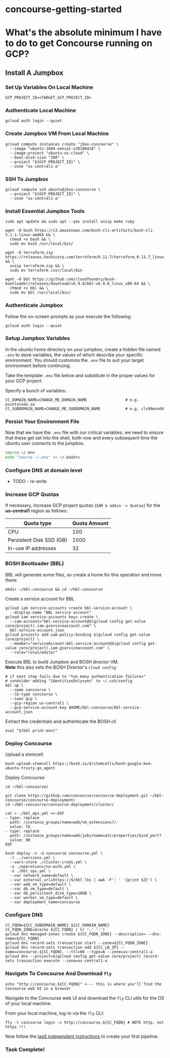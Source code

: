 # concourse-getting-started

# What's the absolute minimum I have to do to get Concourse running on GCP?

## Install A Jumpbox

### Set Up Variables On Local Machine

```
GCP_PROJECT_ID=<TARGET_GCP_PROJECT_ID>
```

### Authenticate Local Machine

```
gcloud auth login --quiet
```

### Create Jumpbox VM From Local Machine

```
gcloud compute instances create "jbox-concourse" \
  --image "ubuntu-1604-xenial-v20180418" \
  --image-project "ubuntu-os-cloud" \
  --boot-disk-size "200" \
  --project "${GCP_PROJECT_ID}" \
  --zone "us-central1-a"
```

### SSH To Jumpbox

```
gcloud compute ssh ubuntu@jbox-concourse \
  --project "${GCP_PROJECT_ID}" \
  --zone "us-central1-a"
```

### Install Essential Jumpbox Tools

```
sudo apt update && sudo apt --yes install unzip make ruby

wget -O bosh https://s3.amazonaws.com/bosh-cli-artifacts/bosh-cli-5.1.1-linux-amd64 && \
  chmod +x bosh && \
  sudo mv bosh /usr/local/bin/

wget -O terraform.zip https://releases.hashicorp.com/terraform/0.11.7/terraform_0.11.7_linux_amd64.zip && \
  unzip terraform.zip && \
  sudo mv terraform /usr/local/bin

wget -O bbl https://github.com/cloudfoundry/bosh-bootloader/releases/download/v6.9.0/bbl-v6.9.0_linux_x86-64 && \
  chmod +x bbl && \
  sudo mv bbl /usr/local/bin/
```

### Authenticate Jumpbox

Follow the on-screen prompts as your execute the following:

```
gcloud auth login --quiet
```

### Setup Jumpbox Variables

In the ubuntu home directory on your jumpbox, create a hidden file named `.env` to store variables, the values of which describe your specific environment. You should customize the `.env` file to suit your target environment before continuing.

Take the template `.env` file below and substitute in the proper values for your GCP project:

Specify a bunch of variables:
```
CC_DOMAIN_NAME=CHANGE_ME_DOMAIN_NAME                 # e.g. pivotaledu.io
CC_SUBDOMAIN_NAME=CHANGE_ME_SUBDOMAIN_NAME           # e.g. cls99env66
```

### Persist Your Environment File

Now that we have the `.env` file with our critical variables, we need to ensure that these get set into the shell, both now and every subsequent time the ubuntu user connects to the jumpbox.

```bash
source ~/.env
echo "source ~/.env" >> ~/.bashrc
```

### Configure DNS at domain level

- TODO - re-write

### Increase GCP Quotas

If necessary, increase GCP project quotas (`IAM & admin -> Quotas`) for the __us-central1__ region as follows:

Quota type               | Quota Amount
------------------------ | ------------
CPU                      | 100
Persistent Disk SSD (GB) | 1000
In-use IP addresses      | 32

### BOSH Bootloader (BBL)

BBL will generate some files, so create a home for this operation and move there:
```
mkdir ~/bbl-concourse && cd ~/bbl-concourse
```

Create a service account for BBL
```
gcloud iam service-accounts create bbl-service-account \
  --display-name "BBL service account"
gcloud iam service-accounts keys create \
  --iam-account="bbl-service-account@$(gcloud config get-value core/project).iam.gserviceaccount.com" \
  bbl-service-account.json
gcloud projects add-iam-policy-binding $(gcloud config get-value core/project) \
  --member="serviceAccount:bbl-service-account@$(gcloud config get-value core/project).iam.gserviceaccount.com" \
  --role="roles/editor"
```

Execute BBL to build Jumpbox and BOSH director VM.  
**Note** this also sets the BOSH Director's `cloud config`:
```
# if next step fails due to "too many authentication failures" 
# condsider adding "IdentitiesOnly=yes" to ~/.ssh/config
bbl up \
  --name concourse \
  --lb-type concourse \
  --iaas gcp \
  --gcp-region us-central1 \
  --gcp-service-account-key $HOME/bbl-concourse/bbl-service-account.json
```

Extract the credentials and authenticate the BOSH cli
```
eval "$(bbl print-env)"
```

### Deploy Concourse

Upload a stemcell:
```
bosh upload-stemcell https://bosh.io/d/stemcells/bosh-google-kvm-ubuntu-trusty-go_agent
```

Deploy Concourse:
```
cd ~/bbl-concourse/

git clone https://github.com/concourse/concourse-deployment.git ~/bbl-concourse/concourse-deployment/
cd ~/bbl-concourse/concourse-deployment/cluster/

cat > ./bbl_ops.yml <<-EOF
- type: replace
  path: /instance_groups/name=web/vm_extensions?/-
  value: lb
- type: replace
  path: /instance_groups/name=web/jobs/name=atc/properties/bind_port?
  value: 80
EOF

bosh deploy -n -d concourse concourse.yml \
  -l ../versions.yml \
  --vars-store ./cluster-creds.yml \
  -o ./operations/no-auth.yml \
  -o ./bbl_ops.yml \
  --var network_name=default \
  --var external_url=https://$(bbl lbs | awk -F': ' '{print $2}') \
  --var web_vm_type=default \
  --var db_vm_type=default \
  --var db_persistent_disk_type=10GB \
  --var worker_vm_type=default \
  --var deployment_name=concourse
```

### Configure DNS

```
CC_FQDN=${CC_SUBDOMAIN_NAME}.${CC_DOMAIN_NAME}
CC_FQDN_ZONE=$(echo ${CC_FQDN} | tr '.' '-')
gcloud dns managed-zones create ${CC_FQDN_ZONE} --description= --dns-name=${CC_FQDN}
gcloud dns record-sets transaction start --zone=${CC_FQDN_ZONE}
gcloud dns record-sets transaction add ${CC_LB_IP} --name=concourse.${CC_FQDN}. --ttl=60 --type=A --zone=us-central1-a
gcloud dns --project=$(gcloud config get-value core/project) record-sets transaction execute --zone=us-central1-a
```

### Navigate To Concourse And Download `fly`

```
echo "http://concourse.${CC_FQDN}" <--- this is where you'll find the Concourse web UI in a browser
```

Navigate to the Concourse web UI and download the `fly` CLI utils for the OS of your local machine.

From your local machine, log-in via the `fly` CLI:
```
fly -t concourse login -c http://concourse.${CC_FQDN} # NOTE http, not https !!!
```

Now follow the [IaaS independent instructions](../shared/README.md) to create your first pipeline.

### Task Complete!
